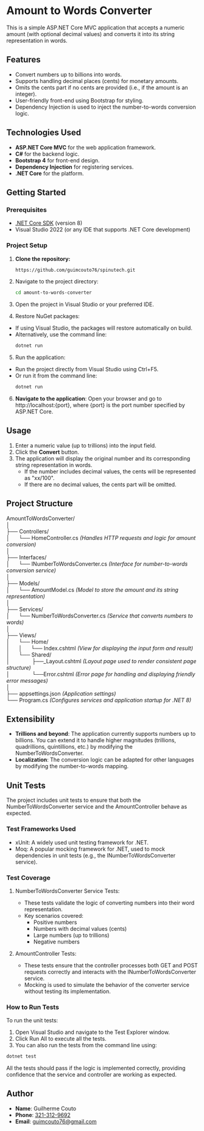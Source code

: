 # Amount to Words Converter

This is a simple ASP.NET Core MVC application that accepts a numeric amount (with optional decimal values) and converts it into its string representation in words.

## Features
- Convert numbers up to billions into words.
- Supports handling decimal places (cents) for monetary amounts.
- Omits the cents part if no cents are provided (i.e., if the amount is an integer).
- User-friendly front-end using Bootstrap for styling.
- Dependency Injection is used to inject the number-to-words conversion logic.

## Technologies Used
- **ASP.NET Core MVC** for the web application framework.
- **C#** for the backend logic.
- **Bootstrap 4** for front-end design.
- **Dependency Injection** for registering services.
- **.NET Core** for the platform.

## Getting Started

### Prerequisites
- [.NET Core SDK](https://dotnet.microsoft.com/download/dotnet) (version 8)
- Visual Studio 2022 (or any IDE that supports .NET Core development)

### Project Setup

1. **Clone the repository:**
    ```bash
    https://github.com/guimcouto76/spinutech.git
    ```

2. Navigate to the project directory:
    ```bash
    cd amount-to-words-converter
    ```

3. Open the project in Visual Studio or your preferred IDE.

4. Restore NuGet packages:
- If using Visual Studio, the packages will restore automatically on build.
- Alternatively, use the command line:
    ```bash
    dotnet run
    ```

5. Run the application:
- Run the project directly from Visual Studio using Ctrl+F5.
- Or run it from the command line:
    ```bash
    dotnet run
    ```
6. **Navigate to the application**: Open your browser and go to http://localhost:{port}, where {port} is the port number specified by ASP.NET Core.

## Usage

1. Enter a numeric value (up to trillions) into the input field.
2. Click the **Convert** button.
3. The application will display the original number and its corresponding string representation in words.
    - If the number includes decimal values, the cents will be represented as "xx/100".
    - If there are no decimal values, the cents part will be omitted.

## Project Structure

AmountToWordsConverter/  
│  
├── Controllers/  
│&nbsp;&nbsp;&nbsp;&nbsp;&nbsp;&nbsp;└── HomeController.cs *(Handles HTTP requests and logic for amount conversion)*  
│  
├── Interfaces/  
│&nbsp;&nbsp;&nbsp;&nbsp;&nbsp;&nbsp;└── INumberToWordsConverter.cs  *(Interface for number-to-words conversion service)*  
│  
├── Models/  
│&nbsp;&nbsp;&nbsp;&nbsp;&nbsp;&nbsp;└── AmountModel.cs *(Model to store the amount and its string representation)*  
│  
├── Services/  
│&nbsp;&nbsp;&nbsp;&nbsp;&nbsp;&nbsp;└── NumberToWordsConverter.cs *(Service that converts numbers to words)*  
│  
├── Views/  
│&nbsp;&nbsp;&nbsp;&nbsp;&nbsp;&nbsp;└── Home/  
│&nbsp;&nbsp;&nbsp;&nbsp;&nbsp;&nbsp;│&nbsp;&nbsp;&nbsp;&nbsp;&nbsp;&nbsp;└── Index.cshtml *(View for displaying the input form and result)*  
│&nbsp;&nbsp;&nbsp;&nbsp;&nbsp;&nbsp;└── Shared/  
│&nbsp;&nbsp;&nbsp;&nbsp;&nbsp;&nbsp;&nbsp;&nbsp;&nbsp;&nbsp;&nbsp;&nbsp;&nbsp;&nbsp;&nbsp;├──_Layout.cshtml *(Layout page used to render consistent page structure)*  
│&nbsp;&nbsp;&nbsp;&nbsp;&nbsp;&nbsp;&nbsp;&nbsp;&nbsp;&nbsp;&nbsp;&nbsp;&nbsp;&nbsp;&nbsp;└──Error.cshtml *(Error page for handling and displaying friendly error messages)*  
│  
├── appsettings.json *(Application settings)*  
└── Program.cs *(Configures services and application startup for .NET 8)*  

## Extensibility

- **Trillions and beyond**: The application currently supports numbers up to billions. You can extend it to handle higher magnitudes (trillions, quadrillions, quintillions, etc.) by modifying the NumberToWordsConverter.
- **Localization**: The conversion logic can be adapted for other languages by modifying the number-to-words mapping.


## Unit Tests
The project includes unit tests to ensure that both the NumberToWordsConverter service and the AmountController behave as expected.

### Test Frameworks Used
- xUnit: A widely used unit testing framework for .NET.
- Moq: A popular mocking framework for .NET, used to mock dependencies in unit tests (e.g., the INumberToWordsConverter service).

### Test Coverage
1. NumberToWordsConverter Service Tests:
    - These tests validate the logic of converting numbers into their word representation.
    - Key scenarios covered:
        - Positive numbers
        - Numbers with decimal values (cents)
        - Large numbers (up to trillions)
        - Negative numbers

2. AmountController Tests:
    - These tests ensure that the controller processes both GET and POST requests correctly and interacts with the INumberToWordsConverter service.
    - Mocking is used to simulate the behavior of the converter service without testing its implementation.

### How to Run Tests
To run the unit tests:
1. Open Visual Studio and navigate to the Test Explorer window.
2. Click Run All to execute all the tests.
3. You can also run the tests from the command line using:
```bash
dotnet test
```
All the tests should pass if the logic is implemented correctly, providing confidence that the service and controller are working as expected.

## Author

- **Name**: Guilherme Couto
- **Phone**: [321-312-9692](tel:321-312-9692)
- **Email**: [guimcouto76@gmail.com](mailto:guimcouto76@gmail.com)